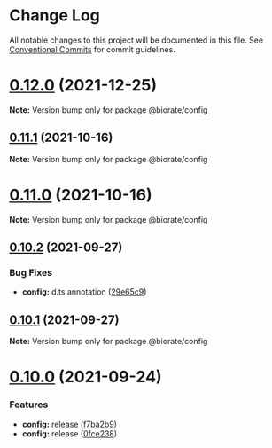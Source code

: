 # Change Log

All notable changes to this project will be documented in this file.
See [Conventional Commits](https://conventionalcommits.org) for commit guidelines.

# [0.12.0](https://github.com/biorate/core/compare/v0.11.2...v0.12.0) (2021-12-25)

**Note:** Version bump only for package @biorate/config





## [0.11.1](https://github.com/biorate/core/compare/v0.11.0...v0.11.1) (2021-10-16)

**Note:** Version bump only for package @biorate/config





# [0.11.0](https://github.com/biorate/core/compare/v0.10.4...v0.11.0) (2021-10-16)

**Note:** Version bump only for package @biorate/config





## [0.10.2](https://github.com/biorate/core/compare/v0.10.1...v0.10.2) (2021-09-27)


### Bug Fixes

* **config:** d.ts annotation ([29e65c9](https://github.com/biorate/core/commit/29e65c9d12c0bb13f54a1ca34128d53c5b5b006d))





## [0.10.1](https://github.com/biorate/core/compare/v0.10.0...v0.10.1) (2021-09-27)

**Note:** Version bump only for package @biorate/config





# [0.10.0](https://github.com/biorate/core/compare/v0.9.3...v0.10.0) (2021-09-24)


### Features

* **config:** release ([f7ba2b9](https://github.com/biorate/core/commit/f7ba2b91a8a5c766c4440dfc0243d42a7cc833b9))
* **config:** release ([0fce238](https://github.com/biorate/core/commit/0fce238c553057a6eec7fa3ddb2e2448d79eb3d2))
